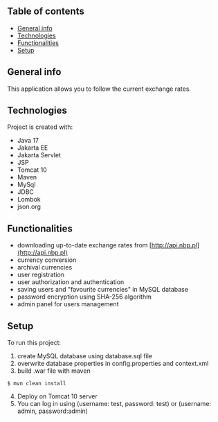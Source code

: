 ## Table of contents
* [General info](#general-info)
* [Technologies](#technologies)
* [Functionalities](#Functionalities)
* [Setup](#setup)

## General info
This application allows you to follow the current exchange rates.
	
## Technologies
Project is created with:
* Java 17
* Jakarta EE
* Jakarta Servlet
* JSP
* Tomcat 10
* Maven 
* MySql
* JDBC
* Lombok
* json.org

## Functionalities
* downloading up-to-date exchange rates from [http://api.nbp.pl](http://api.nbp.pl)
* currency conversion
* archival currencies
* user registration
* user authorization and authentication
* saving users and "favourite currencies" in MySQL database
* password encryption using SHA-256 algorithm
* admin panel for users management
	
## Setup
To run this project:
1. create MySQL database using database.sql file
2. overwrite database properties in config.properties and context.xml
3. build .war file with maven
```
$ mvn clean install
```
4. Deploy on Tomcat 10 server
5. You can log in using (username: test, password: test) or (username: admin, password:admin)
